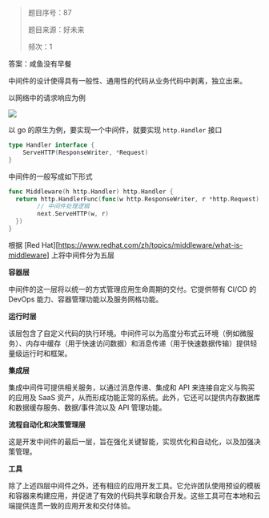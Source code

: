 > 题目序号：87
>
> 题目来源：好未来
>
> 频次：1

答案：咸鱼没有早餐

中间件的设计使得具有一般性、通用性的代码从业务代码中剥离，独立出来。

以网络中的请求响应为例

![](https://image-1302243118.cos.ap-beijing.myqcloud.com/img/image-20220410184452491.png)

以 go 的原生为例，要实现一个中间件，就要实现 `http.Handler` 接口

```go
type Handler interface {
    ServeHTTP(ResponseWriter, *Request)
}
```

中间件的一般写成如下形式

```go
func Middleware(h http.Handler) http.Handler {
  return http.HandlerFunc(func(w http.ResponseWriter, r *http.Request) {
        // 中间件处理逻辑
        next.ServeHTTP(w, r)
  })
}
```

根据 [Red Hat][https://www.redhat.com/zh/topics/middleware/what-is-middleware] 上将中间件分为五层

**容器层**

中间件的这一层将以统一的方式管理应用生命周期的交付。它提供带有 CI/CD 的 DevOps 能力、容器管理功能以及服务网格功能。

**运行时层**

该层包含了自定义代码的执行环境。中间件可以为高度分布式云环境（例如微服务）、内存中缓存（用于快速访问数据）和消息传递（用于快速数据传输）提供轻量级运行时和框架。

**集成层**

集成中间件可提供相关服务，以通过消息传递、集成和 API 来连接自定义与购买的应用及 SaaS 资产，从而形成功能正常的系统。此外，它还可以提供内存数据库和数据缓存服务、数据/事件流以及 API 管理功能。

**流程自动化和决策管理层**

这是开发中间件的最后一层，旨在强化关键智能，实现优化和自动化，以及加强决策管理。

**工具**

除了上述四层中间件之外，还有相应的应用开发工具。它允许团队使用预设的模板和容器来构建应用，并促进了有效的代码共享和联合开发。这些工具可在本地和云端提供连贯一致的应用开发和交付体验。